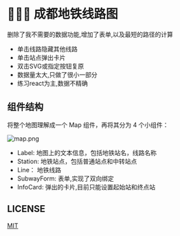 ﻿# :train2::train2::train2: 成都地铁线路图

删除了我不需要的数据功能,增加了表单,以及最短的路径的计算

* 单击线路隐藏其他线路
* 单击站点弹出卡片
* 双击SVG或指定按钮复原
* 数据量太大,只做了很小一部分
* 练习react为主,数据不精确

## 组件结构

将整个地图理解成一个 Map 组件，再将其分为 4 个小组件：

![map.png](http://ozfo4jjxb.bkt.clouddn.com/map.png)

* Label: 地图上的文本信息，包括地铁站名，线路名称
* Station: 地铁站点，包括普通站点和中转站点
* Line： 地铁线路
* SubwayForm: 表单,实现了双向绑定
* InfoCard: 弹出的卡片,目前只能设置起始站和终点站

## LICENSE

[MIT](https://github.com/neal1991/subway-shanghai/blob/master/LICENSE.md)




